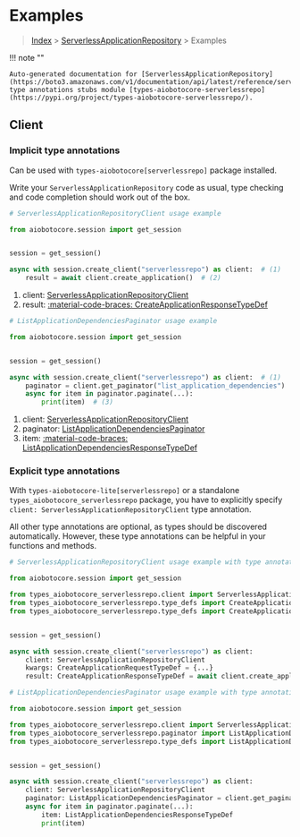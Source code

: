 # Examples

> [Index](../README.md) > [ServerlessApplicationRepository](./README.md) > Examples

!!! note ""

    Auto-generated documentation for [ServerlessApplicationRepository](https://boto3.amazonaws.com/v1/documentation/api/latest/reference/services/serverlessrepo.html#serverlessapplicationrepository)
    type annotations stubs module [types-aiobotocore-serverlessrepo](https://pypi.org/project/types-aiobotocore-serverlessrepo/).

## Client

### Implicit type annotations

Can be used with `types-aiobotocore[serverlessrepo]` package installed.

Write your `ServerlessApplicationRepository` code as usual,
type checking and code completion should work out of the box.



```python
# ServerlessApplicationRepositoryClient usage example

from aiobotocore.session import get_session


session = get_session()

async with session.create_client("serverlessrepo") as client:  # (1)
    result = await client.create_application()  # (2)
```

1. client: [ServerlessApplicationRepositoryClient](./client.md)
2. result: [:material-code-braces: CreateApplicationResponseTypeDef](./type_defs.md#createapplicationresponsetypedef) 



```python
# ListApplicationDependenciesPaginator usage example

from aiobotocore.session import get_session


session = get_session()

async with session.create_client("serverlessrepo") as client:  # (1)
    paginator = client.get_paginator("list_application_dependencies")  # (2)
    async for item in paginator.paginate(...):
        print(item)  # (3)
```

1. client: [ServerlessApplicationRepositoryClient](./client.md)
2. paginator: [ListApplicationDependenciesPaginator](./paginators.md#listapplicationdependenciespaginator)
3. item: [:material-code-braces: ListApplicationDependenciesResponseTypeDef](./type_defs.md#listapplicationdependenciesresponsetypedef) 




### Explicit type annotations

With `types-aiobotocore-lite[serverlessrepo]`
or a standalone `types_aiobotocore_serverlessrepo` package, you have to explicitly specify
`client: ServerlessApplicationRepositoryClient` type annotation.

All other type annotations are optional, as types should be discovered automatically.
However, these type annotations can be helpful in your functions and methods.


```python
# ServerlessApplicationRepositoryClient usage example with type annotations

from aiobotocore.session import get_session

from types_aiobotocore_serverlessrepo.client import ServerlessApplicationRepositoryClient
from types_aiobotocore_serverlessrepo.type_defs import CreateApplicationResponseTypeDef
from types_aiobotocore_serverlessrepo.type_defs import CreateApplicationRequestTypeDef


session = get_session()

async with session.create_client("serverlessrepo") as client:
    client: ServerlessApplicationRepositoryClient
    kwargs: CreateApplicationRequestTypeDef = {...}
    result: CreateApplicationResponseTypeDef = await client.create_application(**kwargs)
```



```python
# ListApplicationDependenciesPaginator usage example with type annotations

from aiobotocore.session import get_session

from types_aiobotocore_serverlessrepo.client import ServerlessApplicationRepositoryClient
from types_aiobotocore_serverlessrepo.paginator import ListApplicationDependenciesPaginator
from types_aiobotocore_serverlessrepo.type_defs import ListApplicationDependenciesResponseTypeDef


session = get_session()

async with session.create_client("serverlessrepo") as client:
    client: ServerlessApplicationRepositoryClient
    paginator: ListApplicationDependenciesPaginator = client.get_paginator("list_application_dependencies")
    async for item in paginator.paginate(...):
        item: ListApplicationDependenciesResponseTypeDef
        print(item)
```


